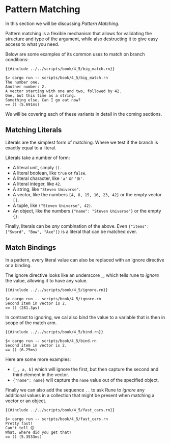# Pattern Matching

In this section we will be discussing *Pattern Matching*.

Pattern matching is a flexible mechanism that allows for validating the
structure and type of the argument, while also destructing it to give easy
access to what you need.

Below are some examples of its common uses to match on branch conditions:

```rust,noplaypen
{{#include ../../scripts/book/4_5/big_match.rn}}
```

```text
$> cargo run -- scripts/book/4_5/big_match.rn
The number one.
Another number: 2.
A vector starting with one and two, followed by 42.
One, but this time as a string.
Something else. Can I go eat now?
== () (5.691ms)
```

We will be covering each of these variants in detail in the coming sections.

## Matching Literals

Literals are the simplest form of matching. Where we test if the branch is
exactly equal to a literal.

Literals take a number of form:

* A literal unit, simply `()`.
* A literal boolean, like `true` or `false`.
* A literal character, like `'a'` or `'あ'`.
* A literal integer, like `42`.
* A string, like `"Steven Universe"`.
* A vector, like the numbers `[4, 8, 15, 16, 23, 42]` or the empty vector `[]`.
* A tuple, like `("Steven Universe", 42)`.
* An object, like the numbers `{"name": "Steven Universe"}` or the empty `{}`.

Finally, literals can be *any* combination of the above.
Even `{"items": ["Sword", "Bow", "Axe"]}` is a literal that can be matched over.

## Match Bindings

In a pattern, every literal value can also be replaced with an ignore directive
or a binding.

The ignore directive looks like an underscore `_`, which tells rune to *ignore*
the value, allowing it to have any value.

```rust,noplaypen
{{#include ../../scripts/book/4_5/ignore.rn}}
```

```text
$> cargo run -- scripts/book/4_5/ignore.rn
Second item in vector is 2.
== () (281.3µs)
```

In contrast to ignoring, we cal also *bind* the value to a variable that is then
in scope of the match arm.

```rust,noplaypen
{{#include ../../scripts/book/4_5/bind.rn}}
```

```text
$> cargo run -- scripts/book/4_5/bind.rn
Second item in vector is 2.
== () (6.25ms)
```

Here are some more examples:

* `[_, a, b]` which will ignore the first, but then capture the second and third
  element in the vector.
* `{"name": name}` will capture the `name` value out of the specified object.

Finally we can also add the sequence `..` to ask Rune to *ignore* any additional
values in a collection that might be present when matching a vector or an
object.

```rust,noplaypen
{{#include ../../scripts/book/4_5/fast_cars.rn}}
```

```text
$> cargo run -- scripts/book/4_5/fast_cars.rn
Pretty fast!
Can't tell 😞
What, where did you get that?
== () (5.3533ms)
```